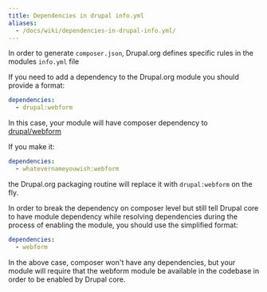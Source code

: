 ```yaml
---
title: Dependencies in drupal info.yml
aliases:
  - /docs/wiki/dependencies-in-drupal-info.yml/
---
```


In order to generate `composer.json`, Drupal.org defines specific rules in the modules `info.yml` file

If you need to add a dependency to the Drupal.org module you should provide a format:

```yml
dependencies:
  - drupal:webform
```

In this case, your module will have composer dependency to [drupal/webform](https://dgo.to/webform)

If you make it:

```yml
dependencies:
  - whatevernameyouwish:webform
```

the Drupal.org packaging routine will replace it with `drupal:webform` on the fly.

In order to break the dependency on composer level but still tell Drupal core to have module dependency while resolving dependencies during the process of enabling the module, you should use the simplified format:

```yml
dependencies:
  - webform
```

In the above case, composer won't have any dependencies, but your module will require that the webform module be available in the codebase in order to be enabled by Drupal core.
